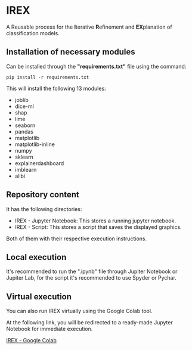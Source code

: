 # IREX
A Reusable process for the **I**terative **R**efinement and **EX**planation of classification models.

## Installation of necessary modules
Can be installed through the **"requirements.txt"** file using the command:
```
pip install -r requirements.txt
```
This will install the following 13 modules:
- joblib
- dice-ml
- shap
- lime
- seaborn
- pandas
- matplotlib
- matplotlib-inline
- numpy
- sklearn
- explainerdashboard
- imblearn
- alibi


## Repository content
It has the following directories:

- IREX - Jupyter Notebook: This stores a running jupyter notebook.
- IREX - Script: This stores a script that saves the displayed graphics.
  
  
Both of them with their respective execution instructions.
 
## Local execution
It's recommended to run the ".ipynb" file through Jupiter Notebook or Jupiter Lab, for the script it's recommended to use Spyder or Pychar.

## Virtual execution

You can also run IREX virtually using the Google Colab tool.

At the following link, you will be redirected to a ready-made Jupyter Notebook for immediate execution.

[IREX - Google Colab](https://colab.research.google.com/drive/1FSHvWlAqARQ5ec69kKSRSLZXaMbMzz67?usp=sharing)

